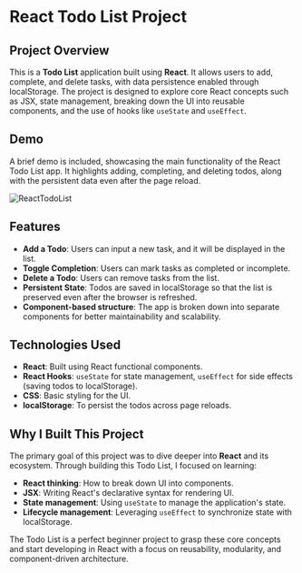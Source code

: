 # React Todo List Project

## Project Overview

This is a **Todo List** application built using **React**. It allows users to add, complete, and delete tasks, with data persistence enabled through localStorage. The project is designed to explore core React concepts such as JSX, state management, breaking down the UI into reusable components, and the use of hooks like `useState` and `useEffect`.

## Demo

A brief demo is included, showcasing the main functionality of the React Todo List app. It highlights adding, completing, and deleting todos, along with the persistent data even after the page reload.

![ReactTodoList](https://github.com/user-attachments/assets/0b146af0-c0c8-4163-8984-a3371ed7df9f)

## Features

- **Add a Todo**: Users can input a new task, and it will be displayed in the list.
- **Toggle Completion**: Users can mark tasks as completed or incomplete.
- **Delete a Todo**: Users can remove tasks from the list.
- **Persistent State**: Todos are saved in localStorage so that the list is preserved even after the browser is refreshed.
- **Component-based structure**: The app is broken down into separate components for better maintainability and scalability.

## Technologies Used

- **React**: Built using React functional components.
- **React Hooks**: `useState` for state management, `useEffect` for side effects (saving todos to localStorage).
- **CSS**: Basic styling for the UI.
- **localStorage**: To persist the todos across page reloads.

## Why I Built This Project

The primary goal of this project was to dive deeper into **React** and its ecosystem. Through building this Todo List, I focused on learning:

- **React thinking**: How to break down UI into components.
- **JSX**: Writing React's declarative syntax for rendering UI.
- **State management**: Using `useState` to manage the application's state.
- **Lifecycle management**: Leveraging `useEffect` to synchronize state with localStorage.

The Todo List is a perfect beginner project to grasp these core concepts and start developing in React with a focus on reusability, modularity, and component-driven architecture.
